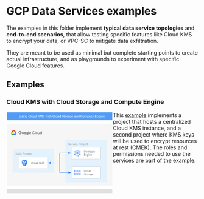 # GCP Data Services examples

The examples in this folder implement **typical data service topologies** and **end-to-end scenarios**, that allow testing specific features like Cloud KMS to encrypt your data, or VPC-SC to mitigate data exfiltration.

They are meant to be used as minimal but complete starting points to create actual infrastructure, and as playgrounds to experiment with specific Google Cloud features.

## Examples

### Cloud KMS with Cloud Storage and Compute Engine

<a href="./cloud-kms/" title="Cloud KMS with Cloud Storage and Compute Engine"><img src="./cloud-kms/diagram.png" align="left" width="280px"></a> This [example](./cloud-kms/) implements a project that hosts a centralized Cloud KMS instance, and a second project where KMS keys will be used to encrypt resources at rest (CMEK). The roles and permissions needed to use the services are part of the example.
